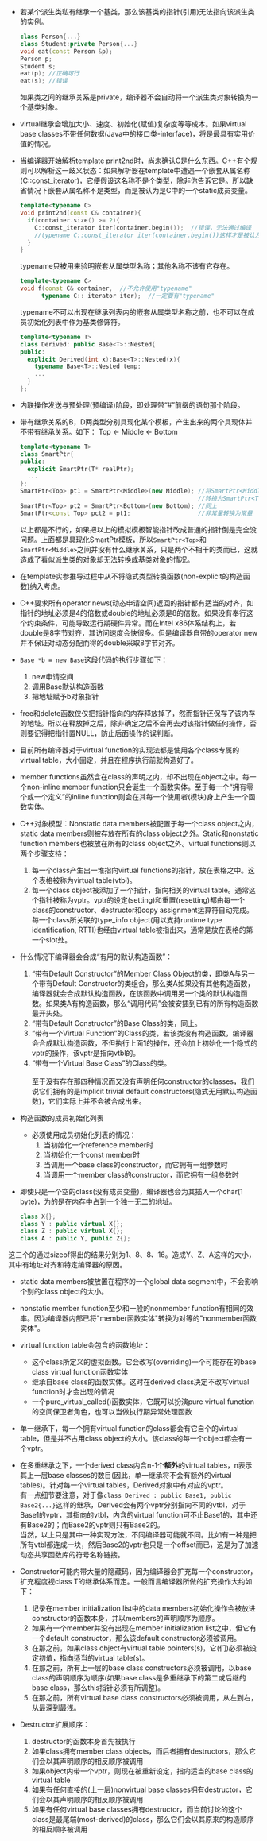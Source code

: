 - 若某个派生类私有继承一个基类，那么该基类的指针(引用)无法指向该派生类的实例。
  ```C++
  class Person{...}
  class Student:private Person{...}
  void eat(const Person &p);
  Person p;
  Student s;
  eat(p); //正确可行
  eat(s); //错误
  ```
  如果类之间的继承关系是private，编译器不会自动将一个派生类对象转换为一个基类对象。

- virtual继承会增加大小、速度、初始化(赋值)复杂度等等成本。如果virtual base classes不带任何数据(Java中的接口类-interface)，将是最具有实用价值的情况。

- 当编译器开始解析template print2nd时，尚未确认C是什么东西。C++有个规则可以解析这一歧义状态：如果解析器在template中遭遇一个嵌套从属名称(C::const_iterator)，它便假设这名称不是个类型，除非你告诉它是。所以缺省情况下嵌套从属名称不是类型，而是被认为是C中的一个static成员变量。
  ```C++
  template<typename C>
  void print2nd(const C& container){
    if(container.size() >= 2){
      C::const_iterator iter(container.begin());  //错误，无法通过编译
      //typename C::const_iterator iter(container.begin())这样才是被认为是类型
    }
  }
  ```
  typename只被用来验明嵌套从属类型名称；其他名称不该有它存在。
  ```C++
  template<typename C>
  void f(const C& container,  //不允许使用"typename"
        typename C:: iterator iter);  //一定要有"typename"
  ```
  typename不可以出现在继承列表内的嵌套从属类型名称之前，也不可以在成员初始化列表中作为基类修饰符。
  ```C++
  template<typename T>
  class Derived: public Base<T>::Nested{
  public:
    explicit Derived(int x):Base<T>::Nested(x){
      typename Base<T>::Nested temp;
      ...
    }
  };
  ```

- 内联操作发送与预处理(预编译)阶段，即处理带“#”前缀的语句那个阶段。

- 带有继承关系的B，D两类型分别具现化某个模板，产生出来的两个具现体并不带有继承关系。如下：
  Top <- Middle <- Bottom
  ```C++
  template<typename T>
  class SmartPtr{
  public:
    explicit SmartPtr(T* realPtr);
    ...
  };
  SmartPtr<Top> pt1 = SmartPtr<Middle>(new Middle); //将SmartPtr<Middle>
                                                    //转换为SmartPtr<Top>
  SmartPtr<Top> pt2 = SmartPtr<Bottom>(new Bottom); //同上
  SmartPtr<const Top> pct2 = pt1;                   //非常量转换为常量
  ```
  以上都是不行的，如果把以上的模拟模板智能指针改成普通的指针倒是完全没问题。上面都是具现化SmartPtr模板，所以`SmartPtr<Top>`和`SmartPtr<Middle>`之间并没有什么继承关系，只是两个不相干的类而已，这就造成了看似派生类的对象却无法转换成基类对象的情况。

- 在template实参推导过程中从不将隐式类型转换函数(non-explicit的构造函数)纳入考虑。

- C++要求所有operator news(动态申请空间)返回的指针都有适当的对齐，如指针的地址必须是4的倍数或double的地址必须是8的倍数。如果没有奉行这个约束条件，可能导致运行期硬件异常。而在Intel x86体系结构上，若double是8字节对齐，其访问速度会快很多。但是编译器自带的operator new并不保证对动态分配而得的double采取8字节对齐。

- `Base *b = new Base`这段代码的执行步骤如下：
  1. new申请空间
  2. 调用Base默认构造函数
  3. 把地址赋予b对象指针

- free和delete函数仅仅把指针指向的内存释放掉了，然而指针还保存了该内存的地址。所以在释放掉之后，除非确定之后不会再去对该指针做任何操作，否则要记得把指针置NULL，防止后面操作的误判断。

- 目前所有编译器对于virtual function的实现法都是使用各个class专属的virtual table，大小固定，并且在程序执行前就构造好了。

- member functions虽然含在class的声明之内，却不出现在object之中。每一个non-inline member function只会诞生一个函数实体。至于每一个“拥有零个或一个定义”的inline function则会在其每一个使用者(模块)身上产生一个函数实体。

- C++对象模型：Nonstatic data members被配置于每一个class object之内，static data members则被存放在所有的class object之外。Static和nonstatic function members也被放在所有的class object之外。virtual functions则以两个步骤支持：
  1. 每一个class产生出一堆指向virtual functions的指针，放在表格之中。这个表格被称为virtual table(vtbl)。
  2. 每一个class object被添加了一个指针，指向相关的virtual table。通常这个指针被称为vptr。vptr的设定(setting)和重置(resetting)都由每一个class的constructor、destructor和copy assignment运算符自动完成。每一个class所关联的type_info object(用以支持runtime type identification, RTTI)也经由virtual table被指出来，通常是放在表格的第一个slot处。

- 什么情况下编译器会合成“有用的默认构造函数”：
  1. “带有Default Constructor”的Member Class Object的类，即类A与另一个带有Default Constructor的类组合，那么类A如果没有其他构造函数，编译器就会合成默认构造函数，在该函数中调用另一个类的默认构造函数。如果类A有构造函数，那么“调用代码”会被安插到已有的所有构造函数最开头处。
  2. “带有Default Constructor”的Base Class的类，同上。
  3. “带有一个Virtual Function”的Class的类，若该类没有构造函数，编译器会合成默认构造函数，不但执行上面**1**的操作，还会加上初始化一个隐式的vptr的操作，该vptr是指向vtbl的。
  4. “带有一个Virtual Base Class”的Class的类。<br/><br/>
  至于没有存在那四种情况而又没有声明任何constructor的classes，我们说它们拥有的是implicit trivial default constructors(隐式无用默认构造函数)，它们实际上并不会被合成出来。

- 构造函数的成员初始化列表
  - 必须使用成员初始化列表的情况：
    1. 当初始化一个reference member时
    2. 当初始化一个const member时
    3. 当调用一个base class的constructor，而它拥有一组参数时
    4. 当调用一个member class的constructor，而它拥有一组参数时

- 即使只是一个空的class(没有成员变量)，编译器也会为其插入一个char(1 byte)，为的是在内存中占到一个独一无二的地址。
  ```C++
  class X{};
  class Y : public virtual X{};
  class Z : public virtual X{};
  class A : public Y, public Z{};
  ```
这三个的通过sizeof得出的结果分别为1、8、8、16。造成Y、Z、A这样的大小，其中有地址对齐和特定编译器的原因。

- static data members被放置在程序的一个global data segment中，不会影响个别的class object的大小。

- nonstatic member function至少和一般的nonmember function有相同的效率。因为编译器内部已将"member函数实体"转换为对等的"nonmember函数实体"。

- virtual function table会包含的函数地址：
  - 这个class所定义的虚拟函数。它会改写(overriding)一个可能存在的base class virtual function函数实体
  - 继承自base class的函数实体。这时在derived class决定不改写virtual function时才会出现的情况
  - 一个pure_virtual_called()函数实体，它既可以扮演pure virtual function的空间保卫者角色，也可以当做执行期异常处理函数

- 单一继承下，每一个拥有virtual function的class都会有它自个的virtual table，但是并不占用class object的大小。该class的每一个object都会有一个vptr。

- 在多重继承之下，一个derived class内含n-1个**额外**的virtual tables，n表示其上一层base classes的数目(因此，单一继承将不会有额外的virtual tables)。针对每一个virtual tables，Derived对象中有对应的vptr。<br/>
有一点细节要注意，对于像`class Derived : public Base1, public Base2{...}`这样的继承，Derived会有两个vptr分别指向不同的vtbl，对于Base1的vptr，其指向的vtbl，内含的virtual function可不止Base1的，其中还有Base2的；而Base2的vptr则只有Base2的。<br/>
当然，以上只是其中一种实现方法，不同编译器可能就不同。比如有一种是把所有vtbl都连成一块，然后Base2的vptr也只是一个offset而已，这是为了加速动态共享函数库的符号名称链接。

- Constructor可能内带大量的隐藏码，因为编译器会扩充每一个constructor，扩充程度视class T的继承体系而定。一般而言编译器所做的扩充操作大约如下：
  1. 记录在member initialization list中的data members初始化操作会被放进constructor的函数本身，并以members的声明顺序为顺序。
  2. 如果有一个member并没有出现在member initialization list之中，但它有一个default constructor，那么该default constructor必须被调用。
  3. 在那之前，如果class object有virtual table pointers(s)，它(们)必须被设定初值，指向适当的virtual table(s)。
  4. 在那之前，所有上一层的base class constructors必须被调用，以base class的声明顺序为顺序(如果base class是多重继承下的第二或后继的base class，那么this指针必须有所调整)。
  5. 在那之前，所有virtual base class constructors必须被调用，从左到右，从最深到最浅。

- Destructor扩展顺序：
  1. destructor的函数本身首先被执行
  2. 如果class拥有member class objects，而后者拥有destructors，那么它们会以其声明顺序的相反顺序被调用
  3. 如果object内带一个vptr，则现在被重新设定，指向适当的base class的virtual table
  4. 如果有任何直接的(上一层)nonvirtual base classes拥有destructor，它们会以其声明顺序的相反顺序被调用
  5. 如果有任何virtual base classes拥有destructor，而当前讨论的这个class是最尾端(most-derived)的class，那么它们会以其原来的构造顺序的相反顺序被调用
